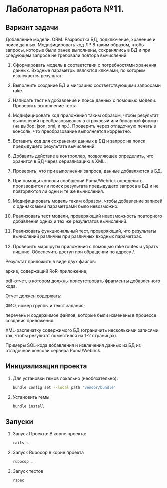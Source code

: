 # Лаболаторная работа №11.

## Вариант задачи
Добавление модели. ORM. Разработка БД, подключение, хранение и поиск данных.
Модифицировать код ЛР 8 таким образом, чтобы запросы, которые были ранее выполнены, сохранялись в БД и при следующем запросе не требовали повтора вычислений.

1. Сформировать модель в соответствии с потребностями хранения данных. Входные параметры являются ключами, по которым извлекается результат.

2. Выполнить создание БД и миграцию соответствующими запросами rake.

3. Написать тест на добавление и поиск данных с помощью модели. Проверить выполнение теста.

4. Модифицировать код приложения таким образом, чтобы результат вычислений преобразовывался в строковый или бинарный формат (на выбор: json, xml, и пр.). Проверить через отладочную печать в консоль, что преобразование выполняется корректно.

5. Вставить код для сохранения данных в БД и запрос на поиск предыдущего результата вычислений.

6. Добавить действие в контроллер, позволяющее определить, что хранится в БД через сериализацию в XML.

7. Проверить, что при выполнении запроса, данные добавляются в БД.

8. При помощи консоли сообщений Puma/Webrick определить, производится ли поиск результата предыдущего запроса в БД и не повторяются ли одни и те же вычисления.

9. Модифицировать модель таким образом, чтобы добавление записей с одинаковыми параметрами было невозможно.

10. Реализовать тест модели, проверяющий невозможность повторного добавления одних и тех же результатов вычислений.

11. Реализовать функциональный тест, проверяющий, что результаты вычислений различны при различных входных параметрах.

12. Проверить маршруты приложения с помощью rake routes и убрать лишние. Обеспечить доступ при обращении по адресу /.

Результат приложить в виде двух файлов:

архив, содержащий RoR-приложение;

pdf-отчет, в котором должны присутствовать фрагменты добавленного кода.

Отчет должен содержать:

ФИО, номер группы и текст задания;

перечень и содержимое файлов, которые были изменены в процессе создания приложения.

XML-распечатку содержимого БД (ограничить несколькими записями так, чтобы результат поместился на 1-2 страницах).

Примеры SQL-кода добавления и извлечения данных из БД из отладочной консоли сервера Puma/Webrick.

## Инициализация проекта
1. Для установки гемов локально (необязательно):

    ```bash
    bundle config set --local path 'vendor/bundle'
    ```
2. Установить гемы

    ```bash
    bundle install
    ```
## Запуски
1. Запуск Проекта:
    В корне проекта:

    ```bash
    rails s
    ```

2. Запуск Rubocop в корне проекта

    ```bash
    rubocop .
    ```
3. Запуск тестов

    ```bash
    rspec
    ```
